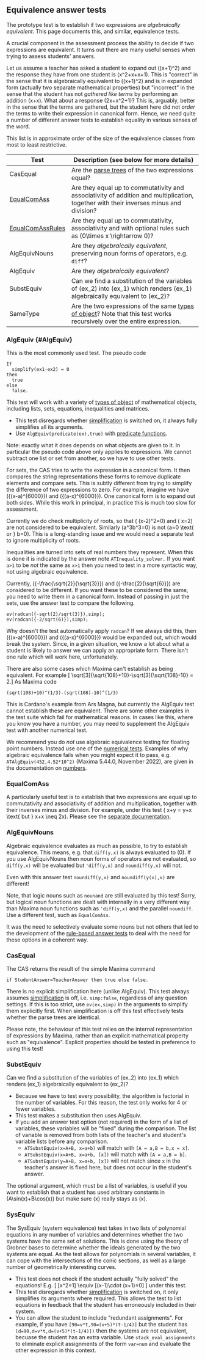 ## Equivalence answer tests ##

The prototype test is to establish if two expressions are _algebraically equivalent_.  This page documents this, and similar, equivalence tests.

A crucial component in the assessment process the ability to decide if two expressions are equivalent.  It turns out there are many useful senses when trying to assess students' answers.

Let us assume a teacher has asked a student to expand out \((x+1)^2\) and the response they have from one student is \(x^2+x+x+1\). This is "correct" in the sense that it is algebraically equivalent to \((x+1)^2\) and is in expanded form (actually two separate mathematical properties) but "incorrect" in the sense that the student has not _gathered like terms_ by performing an addition \(x+x\). What about a response \(2x+x^2+1\)?  This is, arguably, better in the sense that the terms are gathered, but the student here did not _order_ the terms to write their expression in canonical form. Hence, we need quite a number of different answer tests to establish equality in various senses of the word.

This list is in approximate order of the size of the equivalence classes from most to least restrictive.

| Test                                              | Description (see below for more details)
| ------------------------------------------------- | ------------------------------------------------------------------------------------------------------------------------------------------------------------------
| CasEqual                                          | Are the [parse trees](../Expression_tree_display.md) of the two expressions equal?
| [EqualComAss](Rule_based.md)                      | Are they equal up to commutativity and associativity of addition and multiplication, together with their inverses minus and division?
| [EqualComAssRules](Rule_based.md)                 | Are they equal up to commutativity, associativity and with optional rules such as \(0\times x \rightarrow 0\)?
| AlgEquivNouns                                     | Are they _algebraically equivalent_, preserving noun forms of operators, e.g. `diff`?
| AlgEquiv                                          | Are they _algebraically equivalent_?
| SubstEquiv                                        | Can we find a substitution of the variables of \(ex_2\) into \(ex_1\) which renders \(ex_1\) algebraically equivalent to \(ex_2\)?
| SameType                                          | Are the two expressions of the same [types of object](../../CAS/Maxima_background.md#Types_of_object)?  Note that this test works recursively over the entire expression.

### AlgEquiv {#AlgEquiv}

This is the most commonly used test.  The pseudo code

    If
      simplify(ex1-ex2) = 0
    then
      true
    else
      false.

This test will work with a variety of [types of object](../../CAS/Maxima_background.md#Types_of_object) of mathematical objects, including lists, sets, equations, inequalities and matrices.

* This test disregards whether [simplification](../../CAS/Simplification.md) is switched on, it always fully simplifies all its arguments.
* Use `AlgEquiv(predicate(ex),true)` with [predicate functions](../../CAS/Predicate_functions.md).

Note: exactly what it does depends on what objects are given to it.  In particular the pseudo code above only applies to expressions.  We cannot subtract one list or set from another, so we have to use other tests.

For sets, the CAS tries to write the expression in a canonical form.  It then compares the string representations these forms to remove duplicate elements and compare sets.  This is subtly different from trying to simplify the difference of two expressions to zero.  For example, imagine we have \(\{(x-a)^{6000}\}\) and \(\{(a-x)^{6000}\}\).  One canonical form is to expand out both sides.  While this work in principal, in practice this is much too slow for assessment.

Currently we do check multiplicity of roots, so that \( (x-2)^2=0\) and \( x=2\) are not considered to be equivalent.  Similarly \(a^3b^3=0\) is not \(a=0 \text{ or } b=0\).  This is a long-standing issue and we would need a separate test to ignore multiplicity of roots.

Inequalities are turned into sets of real numbers they represent.  When this is done it is indicated by the answer note `ATInequality_solver.`  If you want `a>1` to be _not_ the same as `x>1` then you need to test in a more syntactic way, not using algebraic equivalence.

Currently, \(\{-\frac{\sqrt{2}}{\sqrt{3}}\}\) and \(\{-\frac{2}{\sqrt{6}}\}\) are considered to be different.  If you want these to be considered the same, you need to write them in a canonical form.   Instead of passing in just the sets, use the answer test to compare the following.

    ev(radcan({-sqrt(2)/sqrt(3)}),simp);
    ev(radcan({-2/sqrt(6)}),simp);

Why doesn't the test automatically apply `radcan`?  If we always did this, then \(\{(x-a)^{6000}\}\) and \(\{(a-x)^{6000}\}\) would be expanded out, which would break the system.  Since, in a given situation, we know a lot about what a student is likely to answer we can apply an appropriate form.   There isn't one rule which will work here, unfortunately.

There are also some cases which Maxima can't establish as being equivalent.  For example \[ \sqrt[3]{\sqrt{108}+10}-\sqrt[3]{\sqrt{108}-10} = 2.\]  As Maxima code

    (sqrt(108)+10)^(1/3)-(sqrt(108)-10)^(1/3)

This is Cardano's example from Ars Magna, but currently the AlgEquiv test cannot establish these are equivalent.  There are some other examples in the test suite which fail for mathematical reasons.  In cases like this, where you know you have a number, you may need to supplement the AlgEquiv test with another numerical test.

We recommend you do _not_ use algebraic equivalence testing for floating point numbers.  Instead use one of the [numerical tests](Numerical.md).  Examples of why algebraic equivalence fails when you might expect it to pass, e.g. `ATAlgEquiv(452,4.52*10^2)` (Maxima 5.44.0, November 2022), are given in the documentation on [numbers](../../CAS/Numbers.md).

### EqualComAss ###

A particularly useful test is to establish that two expressions are equal up to commutativity and associativity of addition and multiplication, together with their inverses minus and division.  For example, under this test
\( x+y = y+x \text{ but } x+x \neq 2x\).
Please see the [separate documentation](Rule_based.md).

### AlgEquivNouns ###

Algebraic equivalence evaluates as much as possible, to try to establish equivalence.  This means, e.g. that `diff(y,x)` is always evaluated to \(0\).  If you use AlgEquivNouns then noun forms of operators are not evaluated, so `diff(y,x)` will be evaluated but `'diff(y,x)` and `noundiff(y,x)` will not.

Even with this answer test `noundiff(y,x)` and `noundiff(y(x),x)` are different!

Note, that logic nouns such as `nounand` are still evaluated by this test!  Sorry, but logical noun functions are dealt with internally in a very different way than Maxima noun functions such as `'diff(y,x)` and the parallel `noundiff`.  Use a different test, such as `EqualComAss`.

It was the need to selectively evaluate some nouns but not others that led to the development of the [rule-based answer tests](Rule_based.md) to deal with the need for these options in a coherent way.

### CasEqual ###

The CAS returns the result of the simple Maxima command

    if StudentAnswer=TeacherAnswer then true else false.

There is no explicit simplification here (unlike AlgEquiv).
This test always assumes [simplification](../../CAS/Simplification.md) is off, i.e. `simp:false`, regardless of any question settings.  If this is too strict, use `ev(ex,simp)` in the arguments to simplify them explicitly first.
When simplification is off this test effectively tests whether the parse trees are identical.

Please note, the behaviour of this test relies on the internal representation of expressions by Maxima, rather than an explicit mathematical property such as "equivalence".  Explicit properties should be tested in preference to using this test!

### SubstEquiv ###

Can we find a substitution of the variables of \(ex_2\) into \(ex_1\) which renders \(ex_1\) algebraically equivalent to \(ex_2\)?

* Because we have to test every possibility, the algorithm is factorial in the number of variables.  For this reason, the test only works for 4 or fewer variables.
* This test makes a substitution then uses AlgEquiv.
* If you add an answer test option (not required) in the form of a list of variables, these variables will be "fixed" during the comparison.  The list of variable is removed from both lists of the teacher's and student's variable lists before any comparison.
  * `ATSubstEquiv(x=A+B, x=a+b)` will match with `[A = a,B = b,x = x]`.
  * `ATSubstEquiv(x=A+B, x=a+b, [x])` will match with `[A = a,B = b]`.
  * `ATSubstEquiv(y=A+B, x=a+b, [x])` will not match since `x` in the teacher's answer is fixed here, but does not occur in the student's answer.

The optional argument, which must be a list of variables, is useful if you want to establish that a student has used arbitrary constants in \(A\sin(x)+B\cos(x)\) but make sure \(x\) really stays as \(x\).


### SysEquiv ###

The SysEquiv (system equivalence) test takes in two lists of polynomial equations in any number of variables and determines whether the two systems have the same set of solutions.
This is done using the theory of Grobner bases to determine whether the ideals generated by the two systems are equal.
As the test allows for polynomials in several variables, it can cope with the intersections of the conic sections, as well as a large number of geometrically interesting curves.

* This test does not check if the student actually "fully solved" the equations!  E.g. \[ [x^2=1] \equiv [(x-1)\cdot (x+1)=0] \] under this test.
* This test disregards whether [simplification](../../CAS/Simplification.md) is switched on, it only simplifies its arguments where required.
This allows the test to list equations in feedback that the student has erroneously included in their system.
* You can allow the student to include "redundant assignments".  For example, if you have `[90=v*t,90=(v+5)*(t-1/4)]` but the student has `[d=90,d=v*t,d=(v+5)*(t-1/4)])` then the systems are not equivalent, becuase the student has an extra variable.  Use `stack_eval_assignments` to eliminate explicit assignments of the form `var=num` and evaluate the other expression in this context.
